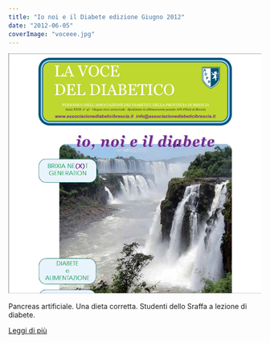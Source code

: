 ```yaml
---
title: "Io noi e il Diabete edizione Giugno 2012"
date: "2012-06-05"
coverImage: "voceee.jpg"
---
```


![](images/voceee.jpg)

Pancreas artificiale. Una dieta corretta. Studenti dello Sraffa a lezione di diabete.

<div class="link-box"><a href="{{ base_url }}/la-nostra-associazione/la-mission-dellassociazione" class="theme-btn btn-style-two"><span class="btn-title">Leggi di più</span></a></div>

<!-- \[vc\_row equal\_height="yes" content\_placement="middle" css=".vc\_custom\_1560783934700{margin-right: 0px !important;margin-left: 0px !important;background-color: #f4f4f4 !important;}"\]\[vc\_column width="1/2" css=".vc\_custom\_1560781514067{padding-top: 30px !important;padding-right: 30px !important;padding-bottom: 30px !important;padding-left: 30px !important;}" offset="vc\_col-lg-4 vc\_col-md-5 vc\_col-xs-12"\]\[ultimate\_heading main\_heading="Io noi e il Diabete edizione Giugno 2012" heading\_tag="h3" alignment="left" sub\_heading\_font\_size="desktop:20px;" sub\_heading\_line\_height="desktop:30px;" el\_class="accent-subtitle-color" main\_heading\_font\_size="desktop:30px;" main\_heading\_line\_height="desktop:40px;" sub\_heading\_margin="margin-bottom:20px;" main\_heading\_style="font-weight:bold;" main\_heading\_margin="margin-bottom:5px;" margin\_design\_tab\_text=""\]La voce del diabetico\[/ultimate\_heading\]\[vc\_column\_text css=".vc\_custom\_1572953946494{padding-bottom: 20px !important;}"\]

CARI LETTORI, Per questo numero estivo abbiamo scelto come immagine di copertina le cascate dell’Iguazù, uno splendido parco naturale situato al confine tra il Brasile e Argentina. Una leggenda guaranì narra che il dio, innamorato della bellissima Naipù e geloso dell’amore di questa per il mortale Caroba, modificò l’andamento del fiume Iguazù sul quale i due erano scappati, creando delle cascate. Naipù vi cadde, e si tramutò in roccia; Caroba si tramutò in albero. Nel parco naturale, sia la roccia robusta che l’albero flessibile riescono a fronteggiare la potenza dell’acqua; con le stesse robustezza e flessibilità, noi dobbiamo andare incontro agli eventi della vita.

#### Federica Limone

\[/vc\_column\_text\]\[vc\_row\_inner\]\[vc\_column\_inner\]\[vc\_column\_text\]

#### [View](http://198.211.122.197/diabetwp/wordpress/wp-content/uploads/2019/11/la-voce-giugno-2012.pdf") | [Download](http://198.211.122.197/diabetwp/wordpress/wp-content/uploads/2019/11/la-voce-giugno-2012.pdf)

\[/vc\_column\_text\]\[/vc\_column\_inner\]\[/vc\_row\_inner\]\[/vc\_column\]\[vc\_column width="1/2"\]\[dt\_fancy\_image image\_id="2241" width="300" height="500"\]\[/vc\_column\]\[/vc\_row\] -->
